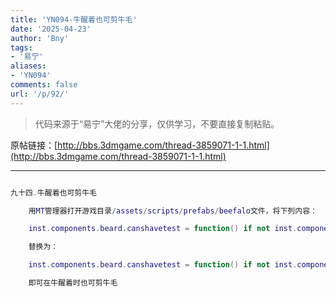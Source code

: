 ```yaml
---
title: 'YN094-牛醒着也可剪牛毛'
date: '2025-04-23'
author: 'Bny'
tags:
- '易宁'
aliases:
- 'YN094'
comments: false
url: '/p/92/'
---
```


> 代码来源于“易宁”大佬的分享，仅供学习，不要直接复制粘贴。

原帖链接：[http://bbs.3dmgame.com/thread-3859071-1-1.html](http://bbs.3dmgame.com/thread-3859071-1-1.html)

---

```lua  

九十四.牛醒着也可剪牛毛

	用MT管理器打开游戏目录/assets/scripts/prefabs/beefalo文件，将下列内容：

	inst.components.beard.canshavetest = function() if not inst.components.sleeper:IsAsleep() then return false, "AWAKEBEEFALO" end return true end

	替换为：

	inst.components.beard.canshavetest = function() if not inst.components.sleeper:IsAsleep() then return true, "AWAKEBEEFALO" end return true end

	即可在牛醒着时也可剪牛毛

```  

